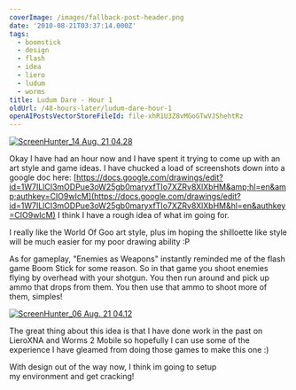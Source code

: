 ```yaml
---
coverImage: /images/fallback-post-header.png
date: '2010-08-21T03:37:14.000Z'
tags:
  - boomstick
  - design
  - flash
  - idea
  - liero
  - ludum
  - worms
title: Ludum Dare - Hour 1
oldUrl: /48-hours-later/ludum-dare-hour-1
openAIPostsVectorStoreFileId: file-xhR1U3Z8vMGoGTwVJShehtRz
---
```


[![](/wp-content/uploads/2010/08/ScreenHunter_14-Aug.-21-04.28-1024x458.gif "ScreenHunter_14 Aug. 21 04.28")](/wp-content/uploads/2010/08/ScreenHunter_14-Aug.-21-04.28.gif)

Okay I have had an hour now and I have spent it trying to come up with an art style and game ideas. I have chucked a load of screenshots down into a google doc here: [https://docs.google.com/drawings/edit?id=1W7ILlCI3mODPue3oW25gb0maryxfTIo7XZRv8XlXbHM&amp;hl=en&amp;authkey=CIO9wIcM](https://docs.google.com/drawings/edit?id=1W7ILlCI3mODPue3oW25gb0maryxfTIo7XZRv8XlXbHM&hl=en&authkey=CIO9wIcM) I think I have a rough idea of what im going for.

<!-- more -->

I really like the World Of Goo art style, plus im hoping the shilloette like style will be much easier for my poor drawing ability :P

As for gameplay, "Enemies as Weapons" instantly reminded me of the flash game Boom Stick for some reason. So in that game you shoot enemies flying by overhead with your shotgun. You then run around and pick up ammo that drops from them. You then use that ammo to shoot more of them, simples!

[![](/wp-content/uploads/2010/08/ScreenHunter_06-Aug.-21-04.12.gif "ScreenHunter_06 Aug. 21 04.12")](/wp-content/uploads/2010/08/ScreenHunter_06-Aug.-21-04.12.gif)

The great thing about this idea is that I have done work in the past on LieroXNA and Worms 2 Mobile so hopefully I can use some of the experience I have gleamed from doing those games to make this one :)

With design out of the way now, I think im going to setup my environment and get cracking!
